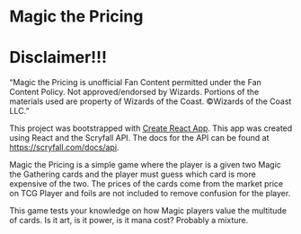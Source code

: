 # Magic the Pricing

# Disclaimer!!!
“Magic the Pricing is unofficial Fan Content permitted under the Fan Content Policy. Not approved/endorsed by Wizards. Portions of the materials used are property of Wizards of the Coast. ©Wizards of the Coast LLC.”

This project was bootstrapped with [Create React App](https://github.com/facebook/create-react-app).
This app was created using React and the Scryfall API. The docs for the API can be found at https://scryfall.com/docs/api.

Magic the Pricing is a simple game where the player is a given two Magic the Gathering cards and the player must guess which card is more expensive of the two. The prices of the cards come from the market price on TCG Player and foils are not included to remove confusion for the player. 

This game tests your knowledge on how Magic players value the multitude of cards. Is it art, is it power, is it mana cost? Probably a mixture.

